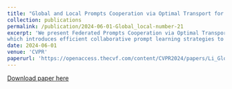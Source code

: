 ```yaml
---
title: "Global and Local Prompts Cooperation via Optimal Transport for Federated Learning."
collection: publications
permalink: /publication/2024-06-01-Global_local-number-21
excerpt: 'We present Federated Prompts Cooperation via Optimal Transport (FedOTP), 
which introduces efficient collaborative prompt learning strategies to capture diverse category traits on a per-client basis.'
date: 2024-06-01
venue: 'CVPR'
paperurl: 'https://openaccess.thecvf.com/content/CVPR2024/papers/Li_Global_and_Local_Prompts_Cooperation_via_Optimal_Transport_for_Federated_CVPR_2024_paper.pdf'
---
```


[Download paper here](https://openaccess.thecvf.com/content/CVPR2024/papers/Li_Global_and_Local_Prompts_Cooperation_via_Optimal_Transport_for_Federated_CVPR_2024_paper.pdf)

